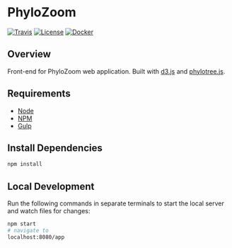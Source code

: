 # PhyloZoom

[![Travis](https://img.shields.io/travis/bcbi/phylozoom-frontend.svg?style=flat-square)](https://travis-ci.org/bcbi/phylozoom-frontend)
[![License](https://img.shields.io/badge/license-MIT-orange.svg?style=flat-square)](https://github.com/bcbi/phylozoom-frontend/blob/master/LICENSE)
[![Docker](https://img.shields.io/badge/docker-latest-magenta.svg?style=flat-square)](https://hub.docker.com/r/fernandogelin/phylozoom-frontend/)
## Overview

Front-end for PhyloZoom web application. Built with [d3.js](https://d3js.org/) and [phylotree.js](https://github.com/veg/phylotree.js/tree/master).

## Requirements

- [Node](https://nodejs.org/en/)
- [NPM](https://nodejs.org/en/)
- [Gulp](https://gulpjs.com)


## Install Dependencies

```bash
npm install
```

## Local Development

Run the following commands in separate terminals to start the local server and
watch files for changes:

```bash
npm start
# navigate to
localhost:8080/app
```
